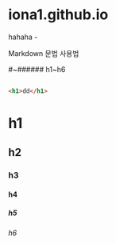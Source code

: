 # iona1.github.io
hahaha -


Markdown 문법 사용법

#~###### h1~h6

```html

<h1>dd</h1>

``` 



# h1
## h2
### h3
#### h4
##### h5
###### h6






